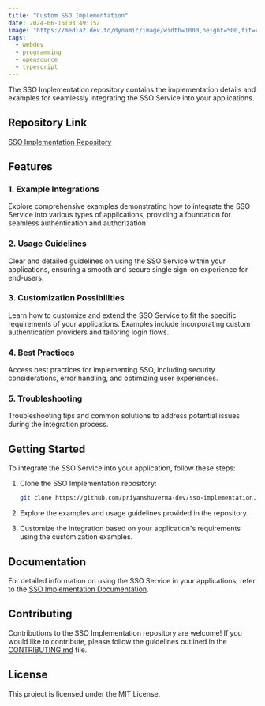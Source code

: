```yaml
---
title: "Custom SSO Implementation"
date: 2024-06-15T03:49:15Z
image: "https://media2.dev.to/dynamic/image/width=1000,height=500,fit=cover,gravity=auto,format=auto/https%3A%2F%2Fdev-to-uploads.s3.amazonaws.com%2Fuploads%2Farticles%2Faag9mj5aa98ezobd8ssz.png"
tags:
  - webdev
  - programming
  - opensource
  - typescript
---
```


The SSO Implementation repository contains the implementation details and examples for seamlessly integrating the SSO Service into your applications.

## Repository Link

[SSO Implementation Repository](https://github.com/priyanshuverma-dev/sso-implementation)

## Features

### 1. Example Integrations

   Explore comprehensive examples demonstrating how to integrate the SSO Service into various types of applications, providing a foundation for seamless authentication and authorization.

### 2. Usage Guidelines

   Clear and detailed guidelines on using the SSO Service within your applications, ensuring a smooth and secure single sign-on experience for end-users.

### 3. Customization Possibilities

   Learn how to customize and extend the SSO Service to fit the specific requirements of your applications. Examples include incorporating custom authentication providers and tailoring login flows.

### 4. Best Practices

   Access best practices for implementing SSO, including security considerations, error handling, and optimizing user experiences.

### 5. Troubleshooting

   Troubleshooting tips and common solutions to address potential issues during the integration process.

## Getting Started

To integrate the SSO Service into your application, follow these steps:

1. Clone the SSO Implementation repository:

    ~~~bash
    git clone https://github.com/priyanshuverma-dev/sso-implementation.git
    ~~~

2. Explore the examples and usage guidelines provided in the repository.

3. Customize the integration based on your application's requirements using the customization examples.

## Documentation

For detailed information on using the SSO Service in your applications, refer to the [SSO Implementation Documentation](https://github.com/priyanshuverma-dev/sso-implementation/#).

## Contributing

Contributions to the SSO Implementation repository are welcome! If you would like to contribute, please follow the guidelines outlined in the [CONTRIBUTING.md](https://github.com/priyanshuverma-dev/sso-implementation/CONTRIBUTING.md) file.

## License

This project is licensed under the MIT License.

 